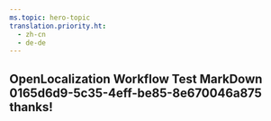 ```yaml
---
ms.topic: hero-topic
translation.priority.ht: 
  - zh-cn
  - de-de
---
```

## OpenLocalization Workflow Test MarkDown 0165d6d9-5c35-4eff-be85-8e670046a875 thanks!
